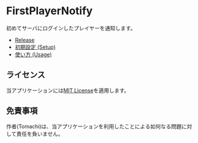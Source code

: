 # FirstPlayerNotify

初めてサーバにログインしたプレイヤーを通知します。

- [Release](https://github.com/book000/FirstPlayerNotify/releases)
- [初期設定 (Setup)](https://github.com/book000/FirstPlayerNotify/wiki/Setup)
- [使い方 (Usage)](https://github.com/book000/FirstPlayerNotify/wiki/Usage)

## ライセンス

当アプリケーションには[MIT License](https://github.com/book000/FirstPlayerNotify/blob/master/LICENSE)を適用します。

## 免責事項

作者(Tomachi)は、当アプリケーションを利用したことによる如何なる問題に対して責任を負いません。
